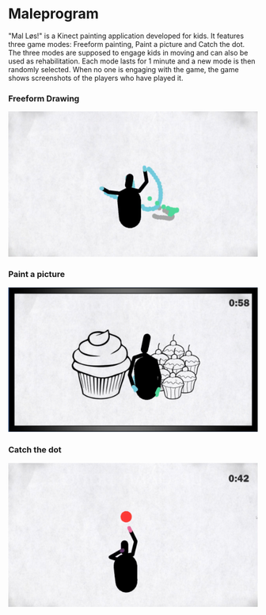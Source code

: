 # Maleprogram
"Mal Løs!" is a Kinect painting application developed for kids. It features three game modes: Freeform painting, Paint a picture and Catch the dot. The three modes are supposed to engage kids in moving and can also be used as rehabilitation. Each mode lasts for 1 minute and a new mode is then randomly selected. When no one is engaging with the game, the game shows screenshots of the players who have played it.

### Freeform Drawing
![Freeform painting. A color is assigned to each player's hand.](https://raw.githubusercontent.com/med-material/Maleprogram/master/paint.png)

### Paint a picture
![An outline of a picture is shown and the players have to fill them with color.](https://raw.githubusercontent.com/med-material/Maleprogram/master/paint-picture.png)

### Catch the dot
![Catch the dot game mode. A player has to reach a colored dot, using his hand. When it is touched, the dot moves to a new location.](https://raw.githubusercontent.com/med-material/Maleprogram/master/catch-the-dot.png)


